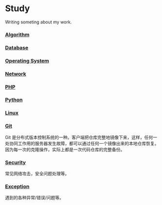 # Study
Writing someting about my work.

### [Algorithm](https://github.com/symi210/study/blob/master/algorithm)

### [Database](https://github.com/symi210/study/blob/master/database)

### [Operating System](https://github.com/symi210/study/blob/master/os)

### [Network](https://github.com/symi210/study/blob/master/network)

### [PHP](https://github.com/symi210/study/blob/master/php)

### [Python](https://github.com/symi210/study/blob/master/python)

### [Linux](https://github.com/symi210/study/blob/master/linux)

### [Git](https://github.com/symi210/study/tree/master/git)
Git 是分布式版本控制系统的一种。客户端把仓库完整地镜像下来，这样，任何一处协同工作用的服务器发生故障，都可以通过任何一个镜像出来的本地仓库恢复。因为每一次的克隆操作，实际上都是一次代码仓库的完整备份。

### [Security](https://github.com/symi210/study/blob/master/security)
常见网络攻击，安全问题处理等。

### [Exception](https://github.com/symi210/study/blob/master/exceptions/exceptions.md)
遇到的各种异常/错误/问题等。
